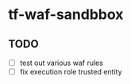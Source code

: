 # tf-waf-sandbbox


## TODO
- [ ] test out various waf rules
- [ ] fix execution role trusted entity
